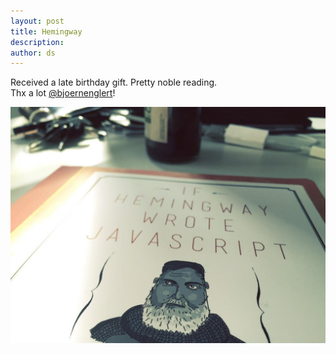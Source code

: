 ```yaml
---
layout: post
title: Hemingway
description:
author: ds
---
```


Received a late birthday gift. Pretty noble reading.  
Thx a lot [@bjoernenglert](https://twitter.com/bjoernenglert)!

![If Hemingway wrote JavaScript](/content/images/2015/02/B-IHJQaCMAAwfWg-1.jpg)
